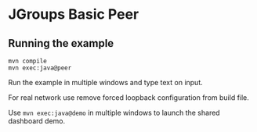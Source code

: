 # JGroups Basic Peer

## Running the example

```shell
mvn compile
mvn exec:java@peer
```

Run the example in multiple windows and type text on input.

For real network use remove forced loopback configuration from build file.

Use `mvn exec:java@demo` in multiple windows to launch the shared dashboard demo.
